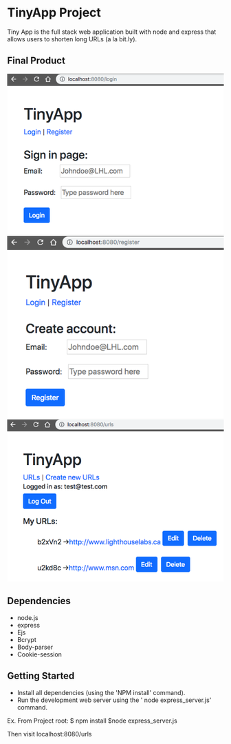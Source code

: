 # TinyApp Project

Tiny App is the full stack web application built with node and express that allows users to shorten long URLs (a la bit.ly).

## Final Product

!["screenshot of Login Page"](https://github.com/marlondlc/tinyAppProject/blob/master/doc/login-page.png)
!["screenshot of Registration Page"](https://github.com/marlondlc/tinyAppProject/blob/master/doc/registeration-page.png)
!["screenshot of URL Page"](https://github.com/marlondlc/tinyAppProject/blob/master/doc/uls-page.png)




## Dependencies

- node.js
- express
- Ejs
- Bcrypt
- Body-parser
- Cookie-session

## Getting Started

- Install all dependencies (using the 'NPM install' command).
- Run the development web server using  the ' node express_server.js' command.

Ex. From Project root:
$ npm install
$node express_server.js

Then visit localhost:8080/urls
